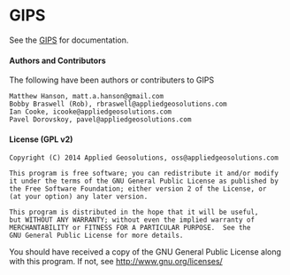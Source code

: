 # GIPS

See the [GIPS](http://gipit.github.io/gips/) for documentation.

#### Authors and Contributors
The following have been authors or contributers to GIPS

    Matthew Hanson, matt.a.hanson@gmail.com
    Bobby Braswell (Rob), rbraswell@appliedgeosolutions.com
    Ian Cooke, icooke@appliedgeosolutions.com
    Pavel Dorovskoy, pavel@appliedgeosolutions.com

#### License (GPL v2)

    Copyright (C) 2014 Applied Geosolutions, oss@appliedgeosolutions.com

    This program is free software; you can redistribute it and/or modify
    it under the terms of the GNU General Public License as published by
    the Free Software Foundation; either version 2 of the License, or
    (at your option) any later version.

    This program is distributed in the hope that it will be useful,
    but WITHOUT ANY WARRANTY; without even the implied warranty of
    MERCHANTABILITY or FITNESS FOR A PARTICULAR PURPOSE.  See the
    GNU General Public License for more details.

   You should have received a copy of the GNU General Public License
   along with this program. If not, see <http://www.gnu.org/licenses/>
